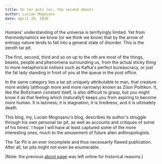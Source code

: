 ```yaml
---
title: On tar pits (or, the second about)
author: Lucian Mogoșanu
date: April 29, 2016
---
```


Humans' understanding of the universe is terrifyingly limited. Yet from
thermodynamics we know (or we think we know) that by the arrow of
entropy nature tends to fall into a general state of disorder. This is
the zeroth tar pit.

The first, second, third and so on up to the nth are most of the things,
beasts, people and phenomena surrounding us, from the actual sticky
thing to more metaphorical notions such as Kafka's perfect bureaucracy,
or just the fat lady standing in front of you at the queue in the post
office.

In the same category lies a tar pit uniquely attributable to man, that
creature more widely (although more and more narrowly) known as Zōon
Politikon. It, like the Boltzmann constant itself, is also difficult to
grasp, but you might know it as that feeling which (naturally!) keeps
you from aspiring to become *more* human. It is laziness; it is
stagnation; it is tiredness, and it is ultimately death.

This blog, my, Lucian Mogoșanu's blog, describes its author's struggle
through his own personal tar pit, as well as accounts and critiques of
some of his times'. I hope I will have at least captured some of the
more interesting ones, much to the amusement of future alien
anthropologists.

The Tar Pit is an ever incomplete and thus necessarily flawed
publication. After all, tar pits might not even be enumerable.

(Note: the previous [about page][about] was left online for historical
reasons.)

[about]: /about.html
